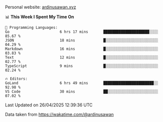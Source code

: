 Personal website: [ardinusawan.xyz](https://ardinusawan.xyz)

<!--START_SECTION:waka-->
📊 **This Week I Spent My Time On** 

```text
💬 Programming Languages: 
Go                       6 hrs 17 mins       █████████████████████░░░░   85.67 % 
JSON                     18 mins             █░░░░░░░░░░░░░░░░░░░░░░░░   04.29 % 
Markdown                 16 mins             █░░░░░░░░░░░░░░░░░░░░░░░░   03.83 % 
Text                     12 mins             █░░░░░░░░░░░░░░░░░░░░░░░░   02.77 % 
TypeScript               9 mins              █░░░░░░░░░░░░░░░░░░░░░░░░   02.24 % 

🔥 Editors: 
GoLand                   6 hrs 49 mins       ███████████████████████░░   92.98 % 
VS Code                  30 mins             ██░░░░░░░░░░░░░░░░░░░░░░░   07.02 % 
```


 Last Updated on 26/04/2025 12:39:36 UTC
<!--END_SECTION:waka-->
Data taken from https://wakatime.com/@ardinusawan
